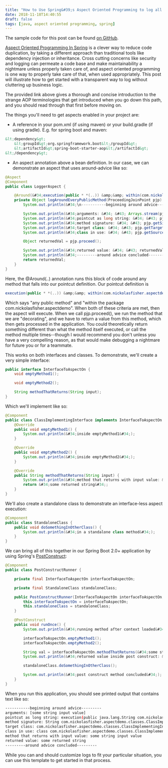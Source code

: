 ```yaml
---
title: "How to Use Spring&#39;s Aspect Oriented Programming to log all Public Methods"
date: 2018-11-18T14:40:55
draft: false
tags: [java, aspect oriented programming, spring]
---
```


The sample code for this post can be found [on GitHub](https://github.com/nfisher23/spring-aop-universal-public-logger).

[Aspect Oriented Programming In Spring](https://docs.spring.io/spring/docs/2.5.x/reference/aop.html) is a clever way to reduce code duplication, by taking a different approach than traditional tools like dependency injection or inheritance. Cross cutting concerns like security and logging can permeate a code base and make maintainability a nightmare unless properly taken care of, and aspect oriented programming is one way to properly take care of that, when used appropriately. This post will illustrate how to get started with a transparent way to log without cluttering up business logic.

The provided link above gives a thorough and concise introduction to the strange AOP terminologies that get introduced when you go down this path, and you should read through that first before moving on.

The things you&#39;ll need to get aspects enabled in your project are:

- A reference in your pom.xml (if using maven) or your build.gradle (if using gradle). E.g. for spring boot and maven:

```xml
&lt;dependency&gt;
    &lt;groupId&gt;org.springframework.boot&lt;/groupId&gt;
    &lt;artifactId&gt;spring-boot-starter-aop&lt;/artifactId&gt;
&lt;/dependency&gt;
```

- An aspect annotation above a bean definition. In our case, we can demonstrate an aspect that uses around-advice like so:


```java
@Aspect
@Component
public class LoggerAspect {

    @Around(&#34;execution(public * *(..)) &amp;&amp; within(com.nickolasfisher.aspectdemo..*)&#34;)
    private Object logAroundEveryPublicMethod(ProceedingJoinPoint pjp) throws Throwable {
        System.out.println(&#34;\n-----------beginning around advice---------&#34;);

        System.out.println(&#34;arguments: &#34; &#43; Arrays.stream(pjp.getArgs()).map(Object::toString).collect(Collectors.toList()));
        System.out.println(&#34;pointcut as long string: &#34; &#43; pjp.toLongString());
        System.out.println(&#34;method signature: &#34; &#43; pjp.getSignature());
        System.out.println(&#34;target class: &#34; &#43; pjp.getTarget().toString());
        System.out.println(&#34;class in use: &#34; &#43; pjp.getSourceLocation().getWithinType());

        Object returnedVal = pjp.proceed();

        System.out.println(&#34;returned value: &#34; &#43; returnedVal);
        System.out.println(&#34;---------around advice concluded---------\n&#34;);
        return returnedVal;
    }
}
```

Here, the @Around(..) annotation runs this block of code around any method that falls into our pointcut definition. Our pointcut definition is

```java
execution(public * *(..)) &amp;&amp; within(com.nickolasfisher.aspectdemo..*)
```

Which says &#34;any public method&#34; and &#34;within the package com.nickolasfisher.aspectdemo&#34;. When both of these criteria are met, then the aspect will execute. When we call pjp.proceed(), we run the method that we are &#34;decorating&#34;, and we have to return a value from this method, which then gets processed in the application. You could theoretically return something different than what the method itself executed, or call the method multiple times--though I would recommend you don&#39;t unless you have a very compelling reason, as that would make debugging a nightmare for future you or for a teammate.

This works on both interfaces and classes. To demonstrate, we&#39;ll create a very simple interface:

```java
public interface InterfaceToAspectOn {
    void emptyMethod1();

    void emptyMethod2();

    String methodThatReturns(String input);
}
```

Which we&#39;ll implement like so:

```java
@Component
public class ClassImplementingInterface implements InterfaceToAspectOn {
    @Override
    public void emptyMethod1() {
        System.out.println(&#34;inside emptyMethod1&#34;);
    }

    @Override
    public void emptyMethod2() {
        System.out.println(&#34;inside emptyMethod2&#34;);
    }

    @Override
    public String methodThatReturns(String input) {
        System.out.println(&#34;method that returns with input value: &#34; &#43; input);
        return &#34;some returned string&#34;;
    }
}
```

We&#39;ll also create a standalone class to demonstrate an interface-less aspect execution:

```java
@Component
public class StandaloneClass {
    public void doSomethingInOtherClass() {
        System.out.println(&#34;in a standalone class method&#34;);
    }
}

```

We can bring all of this together in our Spring Boot 2.0&#43; application by using Spring&#39;s [PostConstruct](https://docs.spring.io/spring/docs/4.3.20.RELEASE/spring-framework-reference/htmlsingle/#beans-postconstruct-and-predestroy-annotations):

```java
@Component
public class PostConstructRunner {

    private final InterfaceToAspectOn interfaceToAspectOn;

    private final StandaloneClass standaloneClass;

    public PostConstructRunner(InterfaceToAspectOn interfaceToAspectOn, StandaloneClass standaloneClass) {
        this.interfaceToAspectOn = interfaceToAspectOn;
        this.standaloneClass = standaloneClass;
    }

    @PostConstruct
    public void runOnce() {
        System.out.println(&#34;running method after context loaded&#34;);

        interfaceToAspectOn.emptyMethod1();
        interfaceToAspectOn.emptyMethod2();

        String val = interfaceToAspectOn.methodThatReturns(&#34;some string input value&#34;);
        System.out.println(&#34;returned value inside post construct: &#34; &#43; val);

        standaloneClass.doSomethingInOtherClass();

        System.out.println(&#34;post construct method concluded&#34;);
    }
}

```

When you run this application, you should see printed output that contains text like so:

```bash
-----------beginning around advice---------
arguments: [some string input value]
pointcut as long string: execution(public java.lang.String com.nickolasfisher.aspectdemo.classes.ClassImplementingInterface.methodThatReturns(java.lang.String))
method signature: String com.nickolasfisher.aspectdemo.classes.ClassImplementingInterface.methodThatReturns(String)
target class: com.nickolasfisher.aspectdemo.classes.ClassImplementingInterface@6e2aa843
class in use: class com.nickolasfisher.aspectdemo.classes.ClassImplementingInterface
method that returns with input value: some string input value
returned value: some returned string
---------around advice concluded---------
```

While you can and should customize logs to fit your particular situation, you can use this template to get started in that process.
